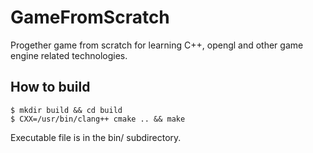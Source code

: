 GameFromScratch
===============

Progether game from scratch for learning C++, opengl and other game engine related technologies.

## How to build

	$ mkdir build && cd build
	$ CXX=/usr/bin/clang++ cmake .. && make

Executable file is in the bin/ subdirectory.
